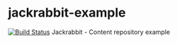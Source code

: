 # jackrabbit-example
[![Build Status](https://travis-ci.org/rrajendran/camel-projects.svg)](https://travis-ci.org/rrajendran/camel-projects)
Jackrabbit - Content repository example

